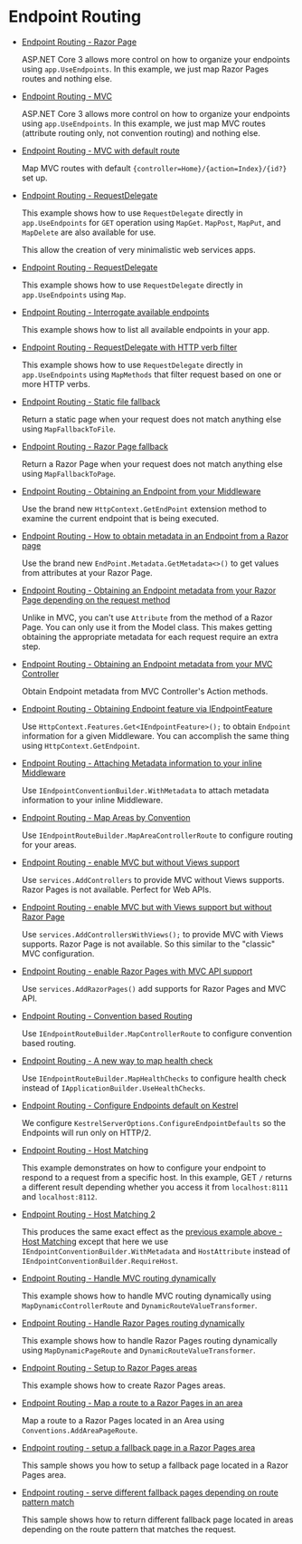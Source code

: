 # Endpoint Routing

* [Endpoint Routing - Razor Page](/projects/endpoint-routing/new-routing)

  ASP.NET Core 3 allows more control on how to organize your endpoints using `app.UseEndpoints`. In this example, we just map Razor Pages routes and nothing else.

* [Endpoint Routing - MVC](/projects/endpoint-routing/new-routing-2)

  ASP.NET Core 3 allows more control on how to organize your endpoints using `app.UseEndpoints`. In this example, we just map MVC routes (attribute routing only, not convention routing) and nothing else.

* [Endpoint Routing - MVC with default route](/projects/endpoint-routing/new-routing-3)

  Map MVC routes with default `{controller=Home}/{action=Index}/{id?}` set up.

* [Endpoint Routing - RequestDelegate](/projects/endpoint-routing/new-routing-4)

  This example shows how to use `RequestDelegate` directly in `app.UseEndpoints` for `GET` operation using `MapGet`. `MapPost`, `MapPut`, and `MapDelete` are also available for use.

  This allow the creation of very minimalistic web services apps.

* [Endpoint Routing - RequestDelegate](/projects/endpoint-routing/new-routing-5)

  This example shows how to use `RequestDelegate` directly in `app.UseEndpoints` using `Map`.

* [Endpoint Routing - Interrogate available endpoints](/projects/endpoint-routing/new-routing-6)

  This example shows how to list all available endpoints in your app.

* [Endpoint Routing - RequestDelegate with HTTP verb filter](/projects/endpoint-routing/new-routing-7)

  This example shows how to use `RequestDelegate` directly in `app.UseEndpoints` using `MapMethods` that filter request based on one or more HTTP verbs.

* [Endpoint Routing - Static file fallback](/projects/endpoint-routing/new-routing-8)

  Return a static page when your request does not match anything else using `MapFallbackToFile`.

* [Endpoint Routing - Razor Page fallback](/projects/endpoint-routing/new-routing-9)

  Return a Razor Page when your request does not match anything else using `MapFallbackToPage`.

* [Endpoint Routing - Obtaining an Endpoint from your Middleware](/projects/endpoint-routing/new-routing-10)

  Use the brand new `HttpContext.GetEndPoint` extension method to examine the current endpoint that is being executed.

* [Endpoint Routing - How to obtain metadata in an Endpoint from a Razor page](/projects/endpoint-routing/new-routing-11)

  Use the brand new `EndPoint.Metadata.GetMetadata<>()` to get values from attributes at your Razor Page.

* [Endpoint Routing - Obtaining an Endpoint metadata from your Razor Page depending on the request method](/projects/endpoint-routing/new-routing-12)

  Unlike in MVC, you can't use `Attribute` from the method of a Razor Page. You can only use it from the Model class. This makes getting obtaining the appropriate metadata for each request require an extra step.

* [Endpoint Routing - Obtaining an Endpoint metadata from your MVC Controller](/projects/endpoint-routing/new-routing-13)

  Obtain Endpoint metadata from MVC Controller's Action methods.

* [Endpoint Routing - Obtaining Endpoint feature via IEndpointFeature](/projects/endpoint-routing/new-routing-14)

  Use `HttpContext.Features.Get<IEndpointFeature>();` to obtain `Endpoint` information for a given Middleware. You can accomplish the same thing using `HttpContext.GetEndpoint`.

* [Endpoint Routing - Attaching Metadata information to your inline Middleware](/projects/endpoint-routing/new-routing-15)

  Use `IEndpointConventionBuilder.WithMetadata` to attach metadata information to your inline Middleware.

* [Endpoint Routing - Map Areas by Convention](/projects/endpoint-routing/new-routing-16)

  Use `IEndpointRouteBuilder.MapAreaControllerRoute` to configure routing for your areas.

* [Endpoint Routing - enable MVC but without Views support](/projects/endpoint-routing/new-routing-17)

  Use `services.AddControllers` to provide MVC without Views supports. Razor Pages is not available. Perfect for Web APIs.

* [Endpoint Routing - enable MVC but with Views support but without Razor Page](/projects/endpoint-routing/new-routing-18)

  Use `services.AddControllersWithViews();` to provide MVC with Views supports. Razor Page is not available. So this similar to the "classic" MVC configuration.

* [Endpoint Routing - enable Razor Pages with MVC API support](/projects/endpoint-routing/new-routing-19)

  Use `services.AddRazorPages()` add supports for Razor Pages and MVC API.

* [Endpoint Routing - Convention based Routing](/projects/endpoint-routing/new-routing-20)
  
  Use `IEndpointRouteBuilder.MapControllerRoute` to configure convention based routing.

* [Endpoint Routing - A new way to map health check](/projects/endpoint-routing/new-routing-21)
  
  Use `IEndpointRouteBuilder.MapHealthChecks` to configure health check instead of `IApplicationBuilder.UseHealthChecks`.

* [Endpoint Routing - Configure Endpoints default on Kestrel](/projects/endpoint-routing/new-routing-22)

  We configure `KestrelServerOptions.ConfigureEndpointDefaults` so the Endpoints will run only on HTTP/2.

* [Endpoint Routing - Host Matching](/projects/endpoint-routing/new-routing-23)

  This example demonstrates on how to configure your endpoint to respond to a request from a specific host. In this example, GET `/` returns a different result depending whether you access it from `localhost:8111` and `localhost:8112`.

* [Endpoint Routing - Host Matching 2](/projects/endpoint-routing/new-routing-24)

  This produces the same exact effect as the [previous example above - Host Matching](/projects/endpoint-routing/new-routing-23) except that here we use `IEndpointConventionBuilder.WithMetadata` and `HostAttribute` instead of `IEndpointConventionBuilder.RequireHost`.

* [Endpoint Routing - Handle MVC routing dynamically](/projects/endpoint-routing/new-routing-25)

  This example shows how to handle MVC routing dynamically using `MapDynamicControllerRoute` and `DynamicRouteValueTransformer`.

* [Endpoint Routing - Handle Razor Pages routing dynamically](/projects/endpoint-routing/new-routing-26)

  This example shows how to handle Razor Pages routing dynamically using `MapDynamicPageRoute` and `DynamicRouteValueTransformer`.
  
* [Endpoint Routing - Setup to Razor Pages areas](/projects/endpoint-routing/new-routing-28)

  This example shows how to create Razor Pages areas.

* [Endpoint Routing - Map a route to a Razor Pages in an area](/projects/endpoint-routing/new-routing-27)

  Map a route to a Razor Pages located in an Area using `Conventions.AddAreaPageRoute`. 

* [Endpoint routing - setup a fallback page in a Razor Pages area](/projects/endpoint-routing/new-routing-29)

  This sample shows you how to setup a fallback page located in a Razor Pages area. 

* [Endpoint routing - serve different fallback pages depending on route pattern match](/projects/endpoint-routing/new-routing-30)

  This sample shows how to return different fallback page located in areas depending on the route pattern that matches the request.
  